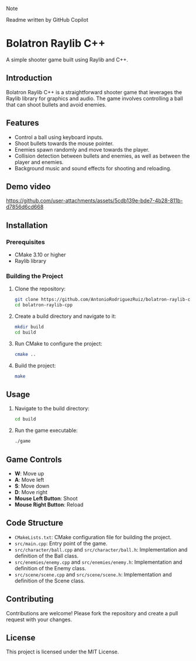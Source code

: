 > [!NOTE]  
> Readme written by GitHub Copilot

# Bolatron Raylib C++

A simple shooter game built using Raylib and C++.

## Introduction

Bolatron Raylib C++ is a straightforward shooter game that leverages the Raylib library for graphics and audio. The game involves controlling a ball that can shoot bullets and avoid enemies.

## Features

- Control a ball using keyboard inputs.
- Shoot bullets towards the mouse pointer.
- Enemies spawn randomly and move towards the player.
- Collision detection between bullets and enemies, as well as between the player and enemies.
- Background music and sound effects for shooting and reloading.

## Demo video

https://github.com/user-attachments/assets/5cdb139e-bde7-4b28-811b-d7856d6cd668

## Installation

### Prerequisites

- CMake 3.10 or higher
- Raylib library

### Building the Project

1. Clone the repository:
   ```sh
   git clone https://github.com/AntonioRodriguezRuiz/bolatron-raylib-cpp.git
   cd bolatron-raylib-cpp
   ```

2. Create a build directory and navigate to it:
   ```sh
   mkdir build
   cd build
   ```

3. Run CMake to configure the project:
   ```sh
   cmake ..
   ```

4. Build the project:
   ```sh
   make
   ```

## Usage

1. Navigate to the build directory:
   ```sh
   cd build
   ```

2. Run the game executable:
   ```sh
   ./game
   ```

## Game Controls

- **W**: Move up
- **A**: Move left
- **S**: Move down
- **D**: Move right
- **Mouse Left Button**: Shoot
- **Mouse Right Button**: Reload

## Code Structure

- `CMakeLists.txt`: CMake configuration file for building the project.
- `src/main.cpp`: Entry point of the game.
- `src/character/ball.cpp` and `src/character/ball.h`: Implementation and definition of the Ball class.
- `src/enemies/enemy.cpp` and `src/enemies/enemy.h`: Implementation and definition of the Enemy class.
- `src/scene/scene.cpp` and `src/scene/scene.h`: Implementation and definition of the Scene class.

## Contributing

Contributions are welcome! Please fork the repository and create a pull request with your changes.

## License

This project is licensed under the MIT License.
